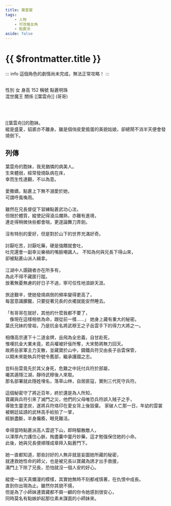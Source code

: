 ```yaml
---
title: 葉雲裳
tags:
    - 人物
    - 可攻略女角
    - 點蒼派
aside: false
---
```


# {{ $frontmatter.title }}

::: info
這個角色的劇情尚未完成，無法正常攻略！
:::

<ChTabs position="bottom">
	<ChTab title="葉雲裳">
		<ChMeet 
			src='/images/characters/girl_2/normal.png' 
			nameTitle='點蒼明珠'
			nameMain='葉雲裳'
			desc='葉雲舟的胞妹。<br>縱是盛夏，貂裘亦不離身。雖是個俏皮愛搗蛋的美貌姑娘，卻總鬧不消半天便會發燒倒下。'
			:animation=true
		/>
	</ChTab>
</ChTabs>
<br>

<InfoList>
	<Info title='角色資料' :open=true>
		<table>
			<ChTr>
				<ChTd isTitle=true>
					性別
				</ChTd>
				<ChTd>
					女
				</ChTd>
			</ChTr>
			<ChTr>
				<ChTd isTitle=true>
					身高
				</ChTd>
				<ChTd>
					152
				</ChTd>
			</ChTr>
			<ChTr>
				<ChTd isTitle=true>
					稱號
				</ChTd>
				<ChTd>
					點蒼明珠<br>混世魔王
				</ChTd>
			</ChTr>
			<ChTr>
				<ChTd isTitle=true position='center'>
					關係
				</ChTd>
			</ChTr>
			<ChTr>
				<ChTd position='center'>
					[[葉雲舟]] (哥哥)
				</ChTd>
			</ChTr>
		</table>
	</Info>
</InfoList>

<br>

[[葉雲舟]]的胞妹。  
縱是盛夏，貂裘亦不離身。雖是個俏皮愛搗蛋的美貌姑娘，卻總鬧不消半天便會發燒倒下。

<div style="clear:both;"></div>

## 列傳

<Tabs>
  <Tab title="列傳一">
	葉雲舟的胞妹，我見猶憐的病美人。<br>
	生來體弱，經常發燒臥病在床，<br>
	幸而生性達觀，不以為意。<br><br>
	愛撒嬌，點蒼上下無不溺愛於她，<br>
	可謂呼風喚雨。<br><br>
	雖然在兄長督促下習練點蒼武功心法，<br>
	但限於體質，縱使記得滾瓜爛熟，亦難有進境，<br>
	連走得稍微快些都會喘，更遑論舞刀弄劍。<br><br>
	沒有特別的愛好，但是對於山下的世界充滿好奇。<br><br>
	討厭吃苦，討厭吃藥，硬是強餵就會吐，<br>
	吐完還會一副幸災樂禍的嘴臉嘲諷人。
  </Tab>
  <Tab title="列傳二">
	不知為何與兄長下得山來，<br>
	卻被點蒼山派人緝拿。<br><br>
	江湖中人覬覦者亦在所多有，<br>
	為此不得不藏匿行蹤。<br>
	放著無憂無慮的好日子不過，寧可任性地浪跡天涯。<br><br>
	旅途艱辛，使她發燒病倒的頻率變得更高了，<br>
	每當意識朦朧，只要捉著兄長的衣襬就能安然睡去。<br><br>
	「有哥哥在就好，其他的什麼我都不要了，<br>
	　像現在這樣相依為命，跟從前一樣......」
  </Tab>
  <Tab title="列傳三">
	她身上藏有重大的秘密。<br>
	葉氏兄妹的曾祖，乃是抗金名將武穆王之子岳雲手下的得力大將之一。<br><br>
	相傳高宗連下十二道金牌，岳飛為全忠義，自甘赴死，<br>
	惟嘆抗金大業未竟，若兵權被奸佞所奪，大宋勢將無力回天。<br>
	故將岳家軍主力支散，並藏寶於山中，鑄鐵兵符交由長子岳雲保管，<br>
	以期未來能執兵符號令舊部，繼承護國之志。<br><br>
	豈料岳雲竟先於其父身死，危難之中託付兵符於部屬，<br>
	囑其遁隱江湖，靜待武穆後人來取。<br>
	那名部署就此隱姓埋名，落草山林，自居匪寇，實則三代死守兵符。<br><br>
	這個秘密守了將近百年，終於還是為人所知，<br>
	寶藏與兵符引來了滅門之災，他們的父母唯恐兵符誤入賊子之手，<br>
	導致生靈塗炭，遂將兵符烙印在愛女背上後毀棄。
  </Tab>
  <Tab title="列傳四">
	家破人亡那一日，年幼的雲裳被朝廷延請的武林高手給拍了一掌，<br>
	經脈盡斷，半身癱瘓，眼見難活。<br><br>
	幸得當時點蒼派高人雲遊下山，即時驅散敵人，<br>
	以渾厚內力護住心脈，掏盡囊中靈丹妙藥，這才勉强保住她的小命。<br>
	此後，她與兄長便順理成章拜入點蒼門下。<br><br>
	她一直都知道，那些討好的人無非就是妄圖她所藏的秘密，<br>
	就連救她性命的師父，也是被兄長以寶藏為誘才出手救援，<br>
	滿門上下除了兄長，恐怕就沒一個人安的好心。<br><br>
	縱使一副天真爛漫的模樣，其實她無時不刻都戒慎著，在仇恨中成長。<br>
	直到你出現為止。雖然你其貌不揚，<br>
	但是為了小師妹連寶藏都不屑一顧的你令她感到很安心，<br>
	同時莫名有點嫉妒起那位素未謀面的小師妹來。
  </Tab>
</Tabs>
